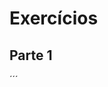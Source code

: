 # Exercícios 

## Parte 1

´´´
<!DOCTYPE html>
<html>
  <head>
    <meta charset="UTF-8" />
    <meta name="viewport" content="width=device-width" />
    <title>Exercício</title>
    <style>
      section {
        border-color: black;
        border-style: solid;
      }

      .title {
        text-align: center;
      }

      .main-content {
        background-color: yellow;
      }

      .main-content .center-content {
        background-color: red;
        width: 50%;
        margin-left: auto;
        margin-right: auto;
      }

      .main-content .center-content p {
        font-style: italic;
      }

      .main-content .left-content {
        background-color: green;
        width: 60%;
        margin-left: 0;
        margin-right: auto;
      }

      .main-content .left-content .small-image {
        display: block;
        margin-left: auto;
        margin-right: auto;
        border-radius: 100%;
      }

      .main-content .right-content {
        background-color: blue;
        width: 60%;
        margin-left: auto;
        margin-right: 0;
      }

      .main-content .description {
        text-align: center;
      }
    </style>
  </head>
  <body>
    <script>
      // COLOQUE SEU CÓDIGO AQUI
    </script>
  </body>
</html>
´´´

O objetivo desses exercícios é colocar em prática o seu conhecimento sobre DOM. Por isso, você deve fazer os exercícios utilizando apenas código JavaScript, o qual deve ser inserido entre as tags ´´´<script>´´´ e ```</script>```.

Comece criando algumas coisas:

1. Adicione a tag ```h1``` com o texto ```Exercício - JavaScript DOM``` como filho da tag ```body```;

2. Adicione a tag ```main``` com a classe ```main-content``` como filho da tag ```body```;

3. Adicione a tag ```section``` com a classe ```center-content``` como filho da tag ```main``` criada no passo 2;

4. Adicione a tag ```p``` como filho do ```section``` criado no passo 3 e coloque algum texto;

5. Adicione a tag ```section``` com a classe ```left-content``` como filho da tag ```main``` criada no passo 2;

6. Adicione a tag ```section``` com a classe ```right-content``` como filho da tag ```main``` criada no passo 2;

7. Adicione uma ```imagem``` com ```src``` configurado para o valor ```https://picsum.photos/200``` e classe ```small-image```. Esse elemento deve ser filho do ```section``` criado no passo 5;

8. Adicione uma ```lista não ordenada``` com os valores de 1 a 10 por extenso, ou seja, ```um, dois, três, … ``` como valores da lista. Essa lista deve ser filha do ```section``` criado no passo 6;

9. Adicione ```3 tags h3```, todas sendo filhas do ```main``` criado no passo 2.

## Parte 2

Agora que você criou muita coisa, vamos fazer algumas alterações e remoções:

1. Adicione a classe ```title``` na tag ```h1``` criada;

2. Adicione a classe ```description``` nas 3 tags ```h3``` criadas;

3. Remova a ```section``` criado no passo 5 (aquele que possui a classe ```left-content```). Utilize a função ```.removeChild()```;

4. Centralize a ```section``` criado no passo 6 (aquele que possui a classe ```right-content```). Dica: para centralizar, basta configurar o ```margin-right: auto``` da ```section```;

5. Troque a cor de fundo do elemento pai da ```section``` criada no passo 3 (aquela que possui a classe ```center-content```) para a cor verde;

6. Remova os dois últimos elementos (nove e dez) da lista criada no passo 8.
